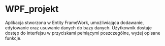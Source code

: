 # WPF_projekt

Aplikacja stworzona w Entity FrameWork, umożliwiająca dodawanie, edytowanie oraz usuwanie danych do bazy danych. Użytkownik dostaje dostęp do interfejsu w przyciskami pełniącymi poszczególne, wyżej opisane funkcje.
